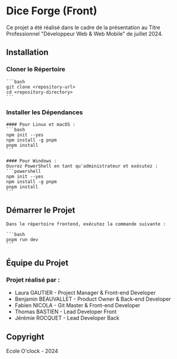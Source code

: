 # Dice Forge (Front)

Ce projet a été réalisé dans le cadre de la présentation au Titre Professionnel "Développeur Web & Web Mobile" de juillet 2024.

## Installation

### Cloner le Répertoire

    ```bash
    git clone <repository-url>
    cd <repository-directory>
    ```

### Installer les Dépendances

    #### Pour Linux et macOS :
    ```bash
    npm init --yes
    npm install -g pnpm
    pnpm install
    ```

    #### Pour Windows :
    Ouvrez PowerShell en tant qu'administrateur et exécutez :
    ```powershell
    npm init --yes
    npm install -g pnpm
    pnpm install
    ```

## Démarrer le Projet

    Dans le répertoire frontend, exécutez la commande suivante :

    ```bash
    pnpm run dev
    ```

## Équipe du Projet

### Projet réalisé par :

- Laura GAUTIER - Project Manager & Front-end Developer
- Benjamin BEAUVALLET - Product Owner & Back-end Developer
- Fabien NICOLA - Git Master & Front-end Developer
- Thomas BASTIEN - Lead Developer Front
- Jérémie ROCQUET - Lead Developer Back

## Copyright

Ecole O'clock - 2024
